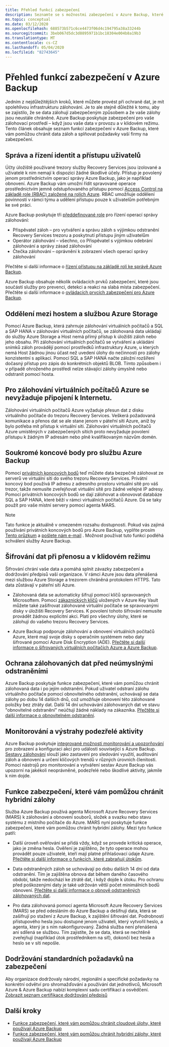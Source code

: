 ```yaml
---
title: Přehled funkcí zabezpečení
description: Seznamte se s možnostmi zabezpečení v Azure Backup, které vám pomůžou chránit data záloh a splňovat požadavky vaší firmy na zabezpečení.
ms.topic: conceptual
ms.date: 03/12/2020
ms.openlocfilehash: 688573b571c6ce4473f06d4c194795a38a33244b
ms.sourcegitcommit: 3beb067d5dc3d8895971b1bc18304e004b8a19b3
ms.translationtype: MT
ms.contentlocale: cs-CZ
ms.lasthandoff: 05/04/2020
ms.locfileid: "82743645"
---
```

# <a name="overview-of-security-features-in-azure-backup"></a>Přehled funkcí zabezpečení v Azure Backup

Jedním z nejdůležitějších kroků, které můžete provést při ochraně dat, je mít spolehlivou infrastrukturu zálohování. Je to ale stejně důležité k tomu, aby se zajistilo, že se data zálohují zabezpečeným způsobem a že vaše zálohy jsou neustále chráněné. Azure Backup poskytuje zabezpečení pro vaše zálohovací prostředí – když jsou vaše data v provozu a v klidovém režimu. Tento článek obsahuje seznam funkcí zabezpečení v Azure Backup, které vám pomůžou chránit data záloh a splňovat požadavky vaší firmy na zabezpečení.

## <a name="management-and-control-of-identity-and-user-access"></a>Správa a řízení identit a přístupu uživatelů

Účty úložiště používané trezory služby Recovery Services jsou izolované a uživatelé k nim nemají k dispozici žádné škodlivé účely. Přístup je povolený jenom prostřednictvím operací správy Azure Backup, jako je například obnovení. Azure Backup vám umožní řídit spravované operace prostřednictvím jemně odstupňovaného přístupu pomocí [Access Control na základě role (RBAC) založené na rolích Azure](https://docs.microsoft.com/azure/backup/backup-rbac-rs-vault). RBAC umožňuje oddělení povinností v rámci týmu a udělení přístupu pouze k uživatelům potřebným ke své práci.

Azure Backup poskytuje tři [předdefinované role](https://docs.microsoft.com/azure/role-based-access-control/built-in-roles) pro řízení operací správy zálohování:

* Přispěvatel záloh – pro vytváření a správu záloh s výjimkou odstranění Recovery Services trezoru a poskytnutí přístupu jiným uživatelům
* Operátor zálohování – všechno, co Přispěvatel s výjimkou odebrání zálohování a správy zásad zálohování
* Čtečka zálohování – oprávnění k zobrazení všech operací správy zálohování

Přečtěte si další informace o [řízení přístupu na základě rolí ke správě Azure Backup](https://docs.microsoft.com/azure/backup/backup-rbac-rs-vault).

Azure Backup obsahuje několik ovládacích prvků zabezpečení, které jsou součástí služby pro prevenci, detekci a reakci na slabá místa zabezpečení. Přečtěte si další informace o [ovládacích prvcích zabezpečení pro Azure Backup](https://docs.microsoft.com/azure/backup/backup-security-controls).

## <a name="separation-between-guest-and-azure-storage"></a>Oddělení mezi hostem a službou Azure Storage

Pomocí Azure Backup, která zahrnuje zálohování virtuálních počítačů a SQL a SAP HANA v zálohování virtuálních počítačů, se zálohovaná data ukládají do služby Azure Storage a Host nemá přímý přístup k úložišti záloh nebo jeho obsahu.  Při zálohování virtuálních počítačů se vytváření a ukládání snímků záloh provádějí pomocí prostředků infrastruktury Azure, u kterých nemá Host žádnou jinou účast než uvedení úlohy do nečinnosti pro zálohy konzistentní s aplikací.  Pomocí SQL a SAP HANA načte záložní rozšíření dočasný přístup pro zápis do konkrétních objektů BLOB.  Tímto způsobem i v případě ohroženého prostředí nelze stávající zálohy úmyslně nebo odstranit pomocí hosta.

## <a name="internet-connectivity-not-required-for-azure-vm-backup"></a>Pro zálohování virtuálních počítačů Azure se nevyžaduje připojení k Internetu.

Zálohování virtuálních počítačů Azure vyžaduje přesun dat z disku virtuálního počítače do trezoru Recovery Services. Veškerá požadovaná komunikace a přenos dat se ale stane jenom v páteřní síti Azure, aniž by bylo potřeba mít přístup k virtuální síti. Zálohování virtuálních počítačů Azure umístěných v zabezpečených sítích proto nevyžaduje povolení přístupu k žádným IP adresám nebo plně kvalifikovaným názvům domén.

## <a name="private-endpoints-for-azure-backup"></a>Soukromé koncové body pro službu Azure Backup

Pomocí [privátních koncových bodů](https://docs.microsoft.com/azure/private-link/private-endpoint-overview) teď můžete data bezpečně zálohovat ze serverů ve virtuální síti do svého trezoru Recovery Services. Privátní koncový bod používá IP adresu z adresního prostoru virtuální sítě pro váš trezor, takže nemusíte zveřejňovat virtuální sítě pro žádné veřejné IP adresy. Pomocí privátních koncových bodů se dají zálohovat a obnovovat databáze SQL a SAP HANA, které běží v rámci virtuálních počítačů Azure. Dá se taky použít pro vaše místní servery pomocí agenta MARS.

>[!NOTE]
> Tato funkce je aktuálně v omezeném rozsahu dostupnosti. Pokud vás zajímá používání privátních koncových bodů pro Azure Backup, vyplňte prosím [Tento průzkum](https://forms.microsoft.com/Pages/ResponsePage.aspx?id=v4j5cvGGr0GRqy180BHbR0H3_nezt2RNkpBCUTbWEapUQk5EQ1QxRzVOWDNDS1Y1Q0xLTkdLQ0U0RC4u) a [pošlete nám e-mail](mailto:azbackupnetsec@microsoft.com) . Možnost používat tuto funkci podléhá schválení služby Azure Backup.

## <a name="encryption-of-data-in-transit-and-at-rest"></a>Šifrování dat při přenosu a v klidovém režimu

Šifrování chrání vaše data a pomáhá splnit závazky zabezpečení a dodržování předpisů vaší organizace. V rámci Azure jsou data přenášená mezi službou Azure Storage a trezorem chráněná protokolem HTTPS. Tato data zůstávají v páteřní síti Azure.

* Zálohovaná data se automaticky šifrují pomocí klíčů spravovaných Microsoftem. Pomocí [zákaznických klíčů](backup-encryption.md#encryption-of-backup-data-using-customer-managed-keys) uložených v Azure Key Vault můžete také zašifrovat zálohované virtuální počítače se spravovanými disky v úložišti Recovery Services. K povolení tohoto šifrování nemusíte provádět žádnou explicitní akci. Platí pro všechny úlohy, které se zálohují do vašeho trezoru Recovery Services.

* Azure Backup podporuje zálohování a obnovení virtuálních počítačů Azure, které mají svoje disky s operačním systémem nebo daty šifrované pomocí Azure Disk Encryption (ADE). [Přečtěte si další informace o šifrovaných virtuálních počítačích Azure a Azure Backup](https://docs.microsoft.com/azure/backup/backup-azure-vms-encryption).

## <a name="protection-of-backup-data-from-unintentional-deletes"></a>Ochrana zálohovaných dat před neúmyslnými odstraněními

Azure Backup poskytuje funkce zabezpečení, které vám pomůžou chránit zálohovaná data i po jejím odstranění. Pokud uživatel odstraní zálohu virtuálního počítače pomocí obnovitelného odstranění, uchovávají se data zálohy po dobu 14 dalších dnů, což umožňuje obnovení této zálohované položky bez ztráty dat. Další 14 dní uchovávání zálohovaných dat ve stavu "obnovitelné odstranění" neúčtují žádné náklady na zákazníka. [Přečtěte si další informace o obnovitelném odstranění](backup-azure-security-feature-cloud.md).

## <a name="monitoring-and-alerts-of-suspicious-activity"></a>Monitorování a výstrahy podezřelé aktivity

Azure Backup poskytuje [integrované možnosti monitorování a upozorňování](https://docs.microsoft.com/azure/backup/backup-azure-monitoring-built-in-monitor) pro zobrazení a konfiguraci akcí pro události související s Azure Backup. [Sestavy zálohování](https://docs.microsoft.com/azure/backup/configure-reports) slouží jako zastavení pro sledování využití, auditování záloh a obnovení a určení klíčových trendů v různých úrovních členitosti. Pomocí nástrojů pro monitorování a vytváření sestav Azure Backup vás upozorní na jakékoli neoprávněné, podezřelé nebo škodlivé aktivity, jakmile k nim dojde.

## <a name="security-features-to-help-protect-hybrid-backups"></a>Funkce zabezpečení, které vám pomůžou chránit hybridní zálohy

Služba Azure Backup používá agenta Microsoft Azure Recovery Services (MARS) k zálohování a obnovení souborů, složek a svazku nebo stavu systému z místního počítače do Azure. MARS nyní poskytuje funkce zabezpečení, které vám pomůžou chránit hybridní zálohy. Mezi tyto funkce patří:

* Další úroveň ověřování se přidá vždy, když se provede kritická operace, jako je změna hesla. Ověření je zajištěno, že tyto operace mohou provádět pouze uživatelé, kteří mají platné přihlašovací údaje Azure. [Přečtěte si další informace o funkcích, které zabraňují útokům](https://docs.microsoft.com/azure/backup/backup-azure-security-feature#prevent-attacks).

* Data odstraněných záloh se uchovávají po dobu dalších 14 dní od data odstranění. Tím je zajištěna obnova dat během daného časového období, takže nedochází ke ztrátě dat, i když dojde k útoku. Pro ochranu před poškozenými daty je také udržován větší počet minimálních bodů obnovení. [Přečtěte si další informace o obnově odstraněných zálohovaných dat](https://docs.microsoft.com/azure/backup/backup-azure-security-feature#recover-deleted-backup-data).

* Pro data zálohovaná pomocí agenta Microsoft Azure Recovery Services (MARS) se před odesláním do Azure Backup a dešifrují data, která se zašifrují po stažení z Azure Backup, k zajištění šifrování dat. Podrobnosti přístupového hesla jsou dostupné jenom uživateli, který vytvořil heslo, a agenta, který je s ním nakonfigurovaný. Žádná služba není přenášená ani sdílená se službou. Tím zajistíte, že se data, která se nechtěně zveřejňují (například útok prostředníkem na síť), dokončí bez hesla a heslo se v síti nepošle.

## <a name="compliance-with-standardized-security-requirements"></a>Dodržování standardních požadavků na zabezpečení

Aby organizace dodržovaly národní, regionální a specifické požadavky na konkrétní odvětví pro shromažďování a používání dat jednotlivců, Microsoft Azure & Azure Backup nabízí komplexní sadu certifikací a osvědčení. [Zobrazit seznam certifikace dodržování předpisů](compliance-offerings.md)

## <a name="next-steps"></a>Další kroky

* [Funkce zabezpečení, které vám pomůžou chránit cloudové úlohy, které používají Azure Backup](backup-azure-security-feature-cloud.md)
* [Funkce zabezpečení, které vám pomůžou chránit hybridní zálohy, které používají Azure Backup](backup-azure-security-feature.md)
